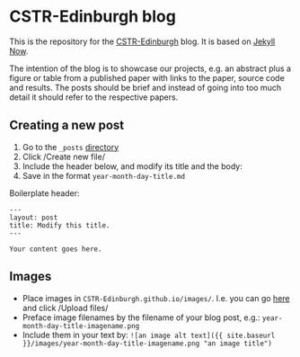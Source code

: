 # CSTR-Edinburgh blog

This is the repository for the [CSTR-Edinburgh](https://cstr-edinburgh.github.io) blog. It is based on [Jekyll Now](https://github.com/barryclark/jekyll-now).

The intention of the blog is to showcase our projects, e.g. an abstract plus a figure or table from a published paper with links to the paper, source code and results. The posts should be brief and instead of going into too much detail it should refer to the respective papers.

## Creating a new post
1. Go to the `_posts` [directory](https://github.com/CSTR-Edinburgh/CSTR-Edinburgh.github.io/tree/master/_posts)
2. Click /Create new file/
3. Include the header below, and modify its title and the body:
4. Save in the format `year-month-day-title.md`

Boilerplate header:
```
---
layout: post
title: Modify this title.
---

Your content goes here.
```

## Images
- Place images in `CSTR-Edinburgh.github.io/images/`. I.e. you can go [here](https://github.com/CSTR-Edinburgh/CSTR-Edinburgh.github.io/tree/master/images) and click /Upload files/
- Preface image filenames by the filename of your blog post, e.g.:
`year-month-day-title-imagename.png`
- Include them in your text by:  `![an image alt text]({{ site.baseurl }}/images/year-month-day-title-imagename.png "an image title")`
